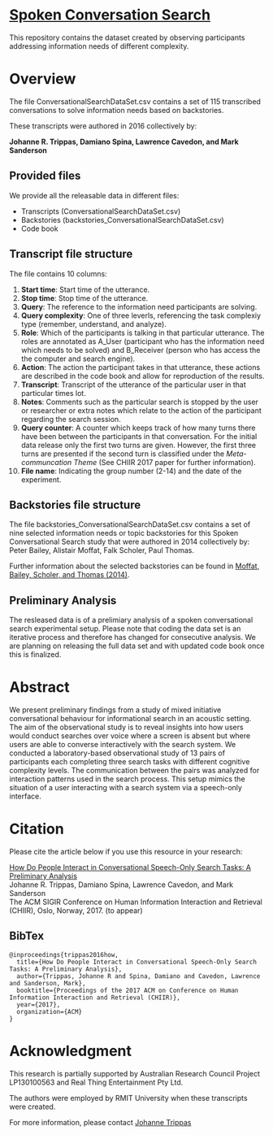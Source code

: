 # [Spoken Conversation Search](http://jtrippas.github.io/spoken-conversational-search/)

This repository contains the dataset created by observing participants addressing information needs of different complexity.


# Overview

The file ConversationalSearchDataSet.csv contains a set of 115 transcribed conversations to solve information needs based on backstories.

These transcripts were authored in 2016 collectively by:

**Johanne R. Trippas, Damiano Spina, Lawrence Cavedon, and Mark Sanderson**


## Provided files
We provide all the releasable data in different files:
 * Transcripts (ConversationalSearchDataSet.csv)
 * Backstories (backstories_ConversationalSearchDataSet.csv)
 * Code book


## Transcript file structure

The file contains 10 columns:

1. **Start time**: Start time of the utterance.
2. **Stop time**: Stop time of the utterance.
3. **Query**: The reference to the information need participants are solving.
4. **Query complexity**: One of three leverls, referencing the task complexiy type (remember, understand, and analyze).
5. **Role**: Which of the participants is talking in that particular utterance. The roles are annotated as A_User (participant who has the information need which needs to be solved) and B_Receiver (person who has access the the computer and search engine).
6. **Action**: The action the participant takes in that utterance, these actions are described in the code book and allow for reproduction of the results.
7. **Transcript**: Transcript of the utterance of the particular user in that particular times lot.
8. **Notes**: Comments such as the particular search is stopped by the user or researcher or extra notes which relate to the action of the participant regarding the search session.
9. **Query counter**: A counter which keeps track of how many turns there have been between the participants in that conversation. For the initial data release only the first two turns are given. However, the first three turns are presented if the second turn is classified under the _Meta-communcation Theme_ (See CHIIR 2017 paper for further information).
10. **File name**: Indicating the group number (2-14) and the date of the experiment.

## Backstories file structure

The file backstories_ConversationalSearchDataSet.csv contains a set of nine selected information needs or topic backstories for this Spoken Conversational Search study that were authored in 2014 collectively by: Peter Bailey, Alistair Moffat, Falk Scholer, Paul Thomas. 

Further information about the selected backstories can be found in [Moffat, Bailey, Scholer, and Thomas (2014)](https://data.csiro.au/dap/landingpage?pid=csiro:14550&v=2&d=true).
 
## Preliminary Analysis

The resleased data is of a prelimiary analysis of a spoken conversational search experimental setup. Please note that coding the data set is an iterative process and therefore has changed for consecutive analysis. We are planning on releasing the full data set and with updated code book once this is finalized.

# Abstract

We present preliminary findings from a study of mixed initiative conversational behaviour for informational search in an acoustic setting. The aim of the observational study is to reveal insights into how users would conduct searches over voice where a screen is absent but where users are able to converse interactively with the search system. We conducted a laboratory-based observational study of 13 pairs of participants each completing three search tasks with different cognitive complexity levels. The communication between the pairs was analyzed for interaction patterns used in the search process. This setup mimics the situation of a user interacting with a search system via a speech-only interface.

# Citation

Please cite the article below if you use this resource in your research:

[How Do People Interact in Conversational Speech-Only Search Tasks: A Preliminary Analysis](http://www.johannetrippas.com/papers/Trippas%20et%20al-CHIIR2017.pdf) <br>
Johanne R. Trippas, Damiano Spina, Lawrence Cavedon, and Mark Sanderson <br>
The ACM SIGIR Conference on Human Information Interaction and Retrieval (CHIIR), Oslo, Norway, 2017. (to appear) 

## BibTex
```
@inproceedings{trippas2016how,
  title={How Do People Interact in Conversational Speech-Only Search Tasks: A Preliminary Analysis},
  author={Trippas, Johanne R and Spina, Damiano and Cavedon, Lawrence and Sanderson, Mark},
  booktitle={Proceedings of the 2017 ACM on Conference on Human Information Interaction and Retrieval (CHIIR)},
  year={2017},
  organization={ACM}
}
```



#   Acknowledgment

This research is partially supported by Australian Research Council Project LP130100563 and Real Thing Entertainment Pty Ltd.

The authors were employed by RMIT University when these transcripts were created.





For more information, please contact [Johanne Trippas](http://www.johannetrippas.com/)

<!--- -->

